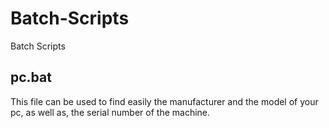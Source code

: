 # Batch-Scripts

Batch Scripts

## pc.bat
This file can be used to find easily the manufacturer and the model of your pc, as well as, the serial number of the machine.
